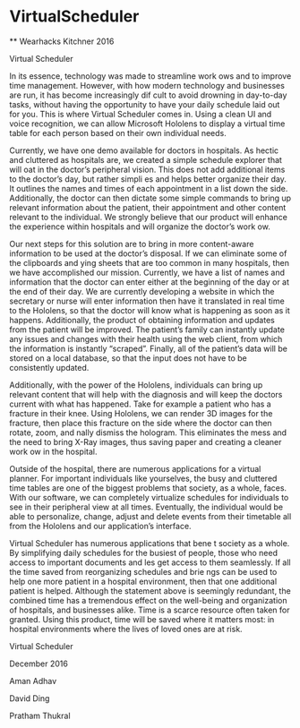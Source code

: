 # VirtualScheduler 

** Wearhacks Kitchner 2016

Virtual Scheduler

In its essence, technology was made to streamline work  ows and to improve time management. However, with how modern technology and businesses are run, it has become increasingly dif  cult to avoid drowning in day-to-day tasks, without having the opportunity to have your daily schedule laid out for you. This is where Virtual Scheduler comes in. Using a clean UI and voice recognition, we can allow Microsoft Hololens to display a virtual time table for each person based on their own individual needs.

Currently, we have one demo available for doctors in hospitals. As hectic and cluttered as hospitals are, we created a simple schedule explorer that will   oat in the doctor’s peripheral vision. This does not add additional items to the doctor’s day, but rather simpli  es and helps better organize their day. It outlines the names and times of each appointment in a list down the side. Additionally, the doctor can then dictate some simple commands to bring up relevant information about the patient, their appointment and other content relevant to the individual. We strongly believe that our product will enhance the experience within hospitals and will organize the doctor’s work  ow.

Our next steps for this solution are to bring in more content-aware information to be used at the doctor’s disposal. If we can eliminate some of the clipboards and   ying sheets that are too common in many hospitals, then we have accomplished our mission. Currently, we have a list of names and information that the doctor can enter either at the beginning of the day or at the end of their day. We are currently developing a website in which the secretary or nurse will enter information then have it translated in real time to the Hololens, so that the doctor will know what is happening as soon as it happens. Additionally, the product of obtaining information and updates from the patient will be improved. The patient’s family can instantly update any issues and changes with their health using the web client, from which the information is instantly “scraped”. Finally, all of the patient’s data will be stored on a local database, so that the input does not have to be consistently updated.

Additionally, with the power of the Hololens, individuals can bring up relevant content that will help with the diagnosis and will keep the doctors current with what has happened. Take for example a patient who has a fracture in their knee. Using Hololens, we can render 3D images for the fracture, then place this fracture on the side where the doctor can then rotate, zoom, and   nally dismiss the hologram. This eliminates the mess and the need to bring X-Ray images, thus saving paper and creating a cleaner work  ow in the hospital.

Outside of the hospital, there are numerous applications for a virtual planner. For important individuals like yourselves, the busy and cluttered time tables are one of the biggest problems that society, as a whole, faces. With our software, we can completely virtualize schedules for individuals to see in their peripheral view at all times. Eventually, the individual would be able to personalize, change, adjust and delete events from their timetable all from the Hololens and our application’s interface.

Virtual Scheduler has numerous applications that bene  t society as a whole. By simplifying daily schedules for the busiest of people, those who need access to important documents and   les get access to them seamlessly. If all the time saved from reorganizing
schedules and brie  ngs can be used to help one more patient in a hospital environment, then that one additional patient is helped. Although the statement above is seemingly redundant, the combined time has a tremendous effect on the well-being and organization of hospitals, and businesses alike. Time is a scarce resource often taken for granted. Using this product, time will be saved where it matters most: in hospital environments where the lives of loved ones are at risk.


Virtual Scheduler

December 2016

Aman Adhav

David Ding

Pratham Thukral
